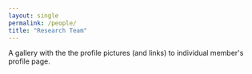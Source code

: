 ```yaml
---
layout: single
permalink: /people/
title: "Research Team"
---
```


A gallery with the the profile pictures (and links) to individual member's profile page.

